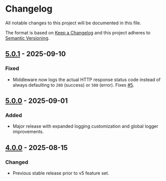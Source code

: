 # Changelog

All notable changes to this project will be documented in this file.

The format is based on [Keep a Changelog](https://keepachangelog.com/en/1.0.0/) and this project adheres to [Semantic Versioning](https://semver.org/spec/v2.0.0.html).

## [5.0.1] - 2025-09-10
### Fixed
- Middleware now logs the actual HTTP response status code instead of always defaulting to `200` (success) or `500` (error). Fixes [#5](https://github.com/0xrasla/logify/issues/5).

## [5.0.0] - 2025-09-01
### Added
- Major release with expanded logging customization and global logger improvements.

## [4.0.0] - 2025-08-15
### Changed
- Previous stable release prior to v5 feature set.

[5.0.1]: https://github.com/0xrasla/logify/releases/tag/elysia-v5.0.1
[5.0.0]: https://github.com/0xrasla/logify/releases/tag/elysia-v5.0.0
[4.0.0]: https://github.com/0xrasla/logify/releases/tag/elysia-v4.0.0
